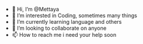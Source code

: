 - 👋 Hi, I’m @Mettaya
- 👀 I’m interested in Coding, sometimes many things 
- 🌱 I’m currently learning language and others 
- 💞️ I’m looking to collaborate on anyone 
- 📫 How to reach me i need your help soon 

<!---
Mettaya/Mettaya is a ✨ special ✨ repository because its `README.md` (this file) appears on your GitHub profile.
You can click the Preview link to take a look at your changes.



